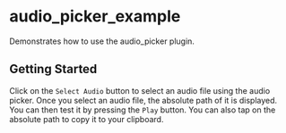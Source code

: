 # audio_picker_example

Demonstrates how to use the audio_picker plugin.

## Getting Started
Click on the `Select Audio` button to select an audio file using the audio picker.
Once you select an audio file, the absolute path of it is displayed.
You can then test it by pressing the `Play` button.
You can also tap on the absolute path to copy it to your clipboard. 